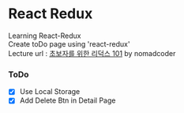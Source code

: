 # React Redux

Learning React-Redux  
Create toDo page using 'react-redux'  
Lecture url : [초보자를 위한 리덕스 101](https://nomadcoders.co/redux-for-beginners) by nomadcoder  
  
### ToDo
 - [x] Use Local Storage
 - [x] Add Delete Btn in Detail Page